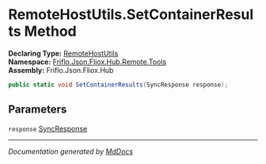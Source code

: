 ﻿<!--  
  <auto-generated>   
    The contents of this file were generated by a tool.  
    Changes to this file may be list if the file is regenerated  
  </auto-generated>   
-->

# RemoteHostUtils.SetContainerResults Method

**Declaring Type:** [RemoteHostUtils](../index.md)  
**Namespace:** [Friflo.Json.Fliox.Hub.Remote.Tools](../../index.md)  
**Assembly:** Friflo.Json.Fliox.Hub

```csharp
public static void SetContainerResults(SyncResponse response);
```

## Parameters

`response`  [SyncResponse](../../../../Protocol/SyncResponse/index.md)

___

*Documentation generated by [MdDocs](https://github.com/ap0llo/mddocs)*
